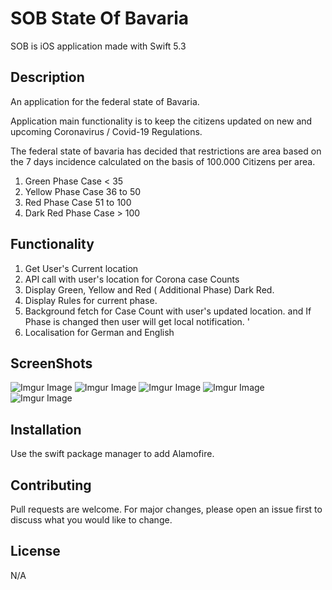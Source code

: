 # SOB State Of Bavaria

SOB is iOS application made with Swift 5.3 

## Description

An application for the federal state of Bavaria.

Application main functionality is to keep the citizens updated on new and upcoming Coronavirus / Covid-19 Regulations.

The federal state of bavaria has decided that restrictions are area based on the 7 days incidence calculated on the basis of 100.000 Citizens per area.

1. Green Phase Case < 35
2. Yellow Phase Case 36 to 50
3. Red  Phase Case 51 to 100
4. Dark Red  Phase Case > 100


## Functionality 

1) Get User's Current location
2) API call with user's location for Corona case Counts 
3) Display Green, Yellow and Red ( Additional Phase) Dark Red. 
4) Display Rules for current phase. 
5) Background fetch for Case Count with user's updated location. and If Phase is changed then user will get local notification. '
6) Localisation for German and English
 
## ScreenShots 

![Imgur Image](https://postimg.cc/xk77PHLK.jpg)
![Imgur Image](https://postimg.cc/wR5GHGZV)
![Imgur Image](https://postimg.cc/ykBGn73r)
![Imgur Image](https://postimg.cc/4HRSDgLy)
![Imgur Image](https://postimg.cc/pyK7DmrF)

## Installation

Use the swift package manager to add Alamofire.

## Contributing
Pull requests are welcome. For major changes, please open an issue first to discuss what you would like to change.


## License
N/A
